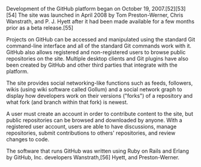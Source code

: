 Development of the GitHub platform began on October 19, 2007.[52][53][54] The site was launched in April 2008 by Tom Preston-Werner, Chris Wanstrath, and P. J. Hyett after it had been made available for a few months prior as a beta release.[55]

Projects on GitHub can be accessed and manipulated using the standard Git command-line interface and all of the standard Git commands work with it. GitHub also allows registered and non-registered users to browse public repositories on the site. Multiple desktop clients and Git plugins have also been created by GitHub and other third parties that integrate with the platform.

The site provides social networking-like functions such as feeds, followers, wikis (using wiki software called Gollum) and a social network graph to display how developers work on their versions ("forks") of a repository and what fork (and branch within that fork) is newest.

A user must create an account in order to contribute content to the site, but public repositories can be browsed and downloaded by anyone. With a registered user account, users are able to have discussions, manage repositories, submit contributions to others' repositories, and review changes to code.

The software that runs GitHub was written using Ruby on Rails and Erlang by GitHub, Inc. developers Wanstrath,[56] Hyett, and Preston-Werner.
